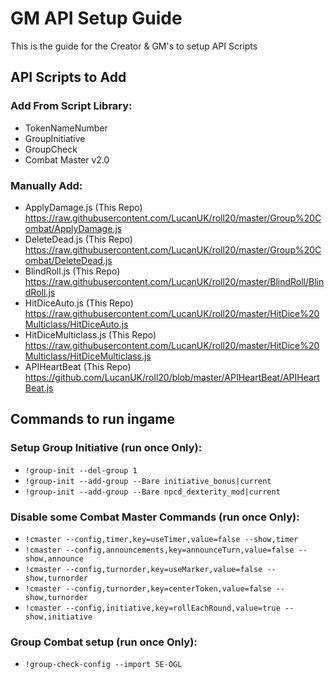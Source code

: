 # GM API Setup Guide

This is the guide for the Creator & GM's to setup API Scripts

## API Scripts to Add

### Add From Script Library:
* TokenNameNumber
* GroupInitiative
* GroupCheck
* Combat Master v2.0

### Manually Add:
* ApplyDamage.js (This Repo) https://raw.githubusercontent.com/LucanUK/roll20/master/Group%20Combat/ApplyDamage.js
* DeleteDead.js (This Repo) https://raw.githubusercontent.com/LucanUK/roll20/master/Group%20Combat/DeleteDead.js
* BlindRoll.js (This Repo) https://raw.githubusercontent.com/LucanUK/roll20/master/BlindRoll/BlindRoll.js
* HitDiceAuto.js (This Repo) https://raw.githubusercontent.com/LucanUK/roll20/master/HitDice%20Multiclass/HitDiceAuto.js
* HitDiceMulticlass.js (This Repo) https://raw.githubusercontent.com/LucanUK/roll20/master/HitDice%20Multiclass/HitDiceMulticlass.js
* APIHeartBeat (This Repo) https://github.com/LucanUK/roll20/blob/master/APIHeartBeat/APIHeartBeat.js

## Commands to run ingame

### Setup Group Initiative (run once Only):

* ```!group-init --del-group 1```
* ```!group-init --add-group --Bare initiative_bonus|current```
* ```!group-init --add-group --Bare npcd_dexterity_mod|current```

### Disable some Combat Master Commands (run once Only):

* ```!cmaster --config,timer,key=useTimer,value=false --show,timer```
* ```!cmaster --config,announcements,key=announceTurn,value=false --show,announce```
* ```!cmaster --config,turnorder,key=useMarker,value=false --show,turnorder```
* ```!cmaster --config,turnorder,key=centerToken,value=false --show,turnorder```
* ```!cmaster --config,initiative,key=rollEachRound,value=true --show,initiative```

### Group Combat setup (run once Only):

* ```!group-check-config --import 5E-OGL```


